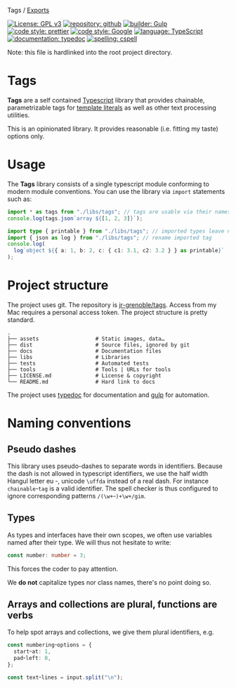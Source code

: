 Tags / [Exports](modules.md)

[![License: GPL v3](https://img.shields.io/badge/License-GPLv3-blue.svg)](https://www.gnu.org/licenses/gpl-3.0)
[![repository: github](https://img.shields.io/badge/repo-tags-black.svg)](https://github.com/jr-grenoble/tags)
[![builder: Gulp](https://img.shields.io/badge/builder-gulp-ff2000.svg)](https://gulpjs.com)
[![code style: prettier](https://img.shields.io/badge/format-prettier-ffff00.svg)](https://github.com/prettier/prettier)
[![code style: Google](https://img.shields.io/badge/code_style-google-60ff40.svg)](https://github.com/google/gts)
[![language: TypeScript](https://img.shields.io/badge/%3C%2F%3E-typescript-0080ff.svg)](http://www.typescriptlang.org/)
[![documentation: typedoc](https://img.shields.io/badge/doc_gen-typedoc-8000ff.svg)](https://typedoc.org)
[![spelling: cspell](https://img.shields.io/badge/spelling-cspell-40ff50.svg)](https://github.com/streetsidesoftware/vscode-spell-checker/)

Note: this file is hardlinked into the root project directory.

# Tags

**Tags** are a self contained [Typescript](https://www.typescriptlang.org/) library that provides chainable, parametrizable tags for [template literals](https://developer.mozilla.org/en-US/docs/Web/JavaScript/Reference/Template_literals) as well as other text processing utilities.

This is an opinionated library. It provides reasonable (i.e. fitting my taste) options only.

# Usage

The **Tags** library consists of a single typescript module conforming to modern module conventions. You can use the library via `import` statements such as:

```typescript
import * as tags from "./libs/tags"; // tags are usable via their names qualified with "tags"
console.log(tags.json`array ${[1, 2, 3]}`);

import type { printable } from "./libs/tags"; // imported types leave no trace in the executable code
import { json as log } from "./libs/tags"; // rename imported tag
console.log(
  log`object ${{ a: 1, b: 2, c: { c1: 3.1, c2: 3.2 } } as printable}`
);
```

# Project structure

The project uses git. The repository is [jr-grenoble/tags](https://github.com/jr-grenoble/tags). Access from my Mac requires a personal access token. The project structure is pretty standard.

    .
    ├── assets                  # Static images, data…
    ├── dist                    # Source files, ignored by git
    ├── docs                    # Documentation files
    ├── libs                    # Libraries
    ├── tests                   # Automated tests
    ├── tools                   # Tools | URLs for tools
    ├── LICENSE.md              # License & copyright
    └── README.md               # Hard link to docs

The project uses [typedoc](https://typedoc.org/) for documentation and [gulp](https://gulpjs.com/) for automation.

# Naming conventions

## Pseudo dashes

This library uses pseudo-dashes to separate words in identifiers. Because the dash is not allowed in typescript identifiers, we use the half width Hangul letter eu `ｰ`, unicode `\uffda` instead of a real dash. For instance `chainableｰtag` is a valid identifier. The spell checker is thus configured to ignore corresponding patterns `/(\w+ｰ)+\w+/gim`.

## Types

As types and interfaces have their own scopes, we often use variables named after their type. We will thus not hesitate to write:

```typescript
const number: number = 3;
```

This forces the coder to pay attention.

We **do not** capitalize types nor class names, there's no point doing so.

## Arrays and collections are plural, functions are verbs

To help spot arrays and collections, we give them plural identifiers, e.g.

```typescript
const numberingｰoptions = {
  startｰat: 1,
  padｰleft: 0,
};

const textｰlines = input.split("\n");
```
